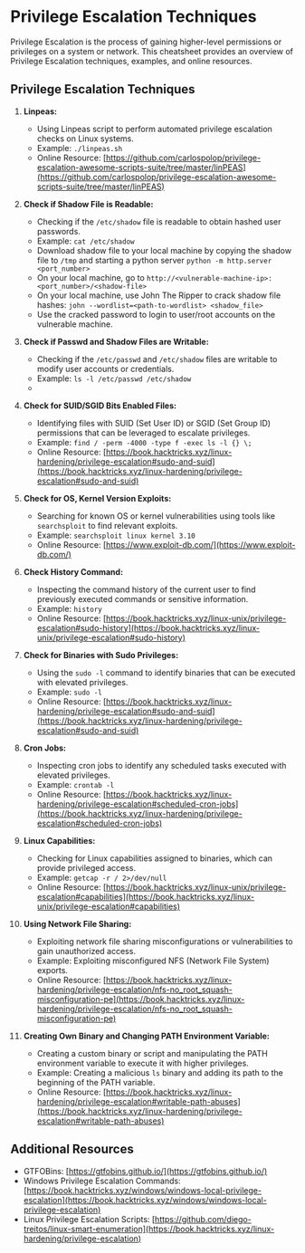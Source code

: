 # Privilege Escalation Techniques

Privilege Escalation is the process of gaining higher-level permissions or privileges on a system or network. This cheatsheet provides an overview of Privilege Escalation techniques, examples, and online resources.

## Privilege Escalation Techniques

1. **Linpeas:**
   - Using Linpeas script to perform automated privilege escalation checks on Linux systems.
   - Example: `./linpeas.sh`
   - Online Resource: [https://github.com/carlospolop/privilege-escalation-awesome-scripts-suite/tree/master/linPEAS](https://github.com/carlospolop/privilege-escalation-awesome-scripts-suite/tree/master/linPEAS)

2. **Check if Shadow File is Readable:**
   - Checking if the `/etc/shadow` file is readable to obtain hashed user passwords.
   - Example: `cat /etc/shadow`
   - Download shadow file to your local machine by copying the shadow file to `/tmp` and starting a python server `python -m http.server <port_number>`
   - On your local machine, go to `http://<vulnerable-machine-ip>:<port_number>/<shadow-file>`
   - On your local machine, use John The Ripper to crack shadow file hashes: `john --wordlist=<path-to-wordlist> <shadow_file>`
   - Use the cracked password to login to user/root accounts on the vulnerable machine.

3. **Check if Passwd and Shadow Files are Writable:**
   - Checking if the `/etc/passwd` and `/etc/shadow` files are writable to modify user accounts or credentials.
   - Example: `ls -l /etc/passwd /etc/shadow`
   - 

4. **Check for SUID/SGID Bits Enabled Files:**
   - Identifying files with SUID (Set User ID) or SGID (Set Group ID) permissions that can be leveraged to escalate privileges.
   - Example: `find / -perm -4000 -type f -exec ls -l {} \;`
   - Online Resource: [https://book.hacktricks.xyz/linux-hardening/privilege-escalation#sudo-and-suid](https://book.hacktricks.xyz/linux-hardening/privilege-escalation#sudo-and-suid)

5. **Check for OS, Kernel Version Exploits:**
   - Searching for known OS or kernel vulnerabilities using tools like `searchsploit` to find relevant exploits.
   - Example: `searchsploit linux kernel 3.10`
   - Online Resource: [https://www.exploit-db.com/](https://www.exploit-db.com/)

6. **Check History Command:**
   - Inspecting the command history of the current user to find previously executed commands or sensitive information.
   - Example: `history`
   - Online Resource: [https://book.hacktricks.xyz/linux-unix/privilege-escalation#sudo-history](https://book.hacktricks.xyz/linux-unix/privilege-escalation#sudo-history)

7. **Check for Binaries with Sudo Privileges:**
   - Using the `sudo -l` command to identify binaries that can be executed with elevated privileges.
   - Example: `sudo -l`
   - Online Resource: [https://book.hacktricks.xyz/linux-hardening/privilege-escalation#sudo-and-suid](https://book.hacktricks.xyz/linux-hardening/privilege-escalation#sudo-and-suid)

8. **Cron Jobs:**
   - Inspecting cron jobs to identify any scheduled tasks executed with elevated privileges.
   - Example: `crontab -l`
   - Online Resource: [https://book.hacktricks.xyz/linux-hardening/privilege-escalation#scheduled-cron-jobs](https://book.hacktricks.xyz/linux-hardening/privilege-escalation#scheduled-cron-jobs)

9. **Linux Capabilities:**
   - Checking for Linux capabilities assigned to binaries, which can provide privileged access.
   - Example: `getcap -r / 2>/dev/null`
   - Online Resource: [https://book.hacktricks.xyz/linux-unix/privilege-escalation#capabilities](https://book.hacktricks.xyz/linux-unix/privilege-escalation#capabilities)

10. **Using Network File Sharing:**
    - Exploiting network file sharing misconfigurations or vulnerabilities to gain unauthorized access.
    - Example: Exploiting misconfigured NFS (Network File System) exports.
    - Online Resource: [https://book.hacktricks.xyz/linux-hardening/privilege-escalation/nfs-no_root_squash-misconfiguration-pe](https://book.hacktricks.xyz/linux-hardening/privilege-escalation/nfs-no_root_squash-misconfiguration-pe)

11. **Creating Own Binary and Changing PATH Environment Variable:**
    - Creating a custom binary or script and manipulating the PATH environment variable to execute it with higher privileges.
    - Example: Creating a malicious `ls` binary and adding its path to the beginning of the PATH variable.
    - Online Resource: [https://book.hacktricks.xyz/linux-hardening/privilege-escalation#writable-path-abuses](https://book.hacktricks.xyz/linux-hardening/privilege-escalation#writable-path-abuses)

## Additional Resources

- GTFOBins: [https://gtfobins.github.io/](https://gtfobins.github.io/)
- Windows Privilege Escalation Commands: [https://book.hacktricks.xyz/windows/windows-local-privilege-escalation](https://book.hacktricks.xyz/windows/windows-local-privilege-escalation)
- Linux Privilege Escalation Scripts: [https://github.com/diego-treitos/linux-smart-enumeration](https://book.hacktricks.xyz/linux-hardening/privilege-escalation)
